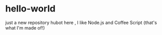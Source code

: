 # hello-world
just a new repository
hubot here , I like Node.js and Coffee Script (that's what I'm made of!)
